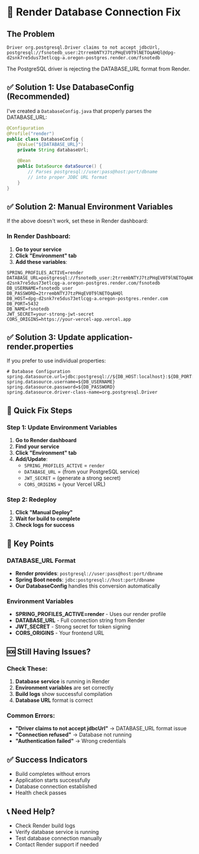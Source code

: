 # 🚨 Render Database Connection Fix

## The Problem
```
Driver org.postgresql.Driver claims to not accept jdbcUrl, postgresql://fsnotedb_user:2trrembNTYJ7tzPHqEV0T9lNETOqAHQl@dpg-d2snk7re5dus73etlcqg-a.oregon-postgres.render.com/fsnotedb
```

The PostgreSQL driver is rejecting the DATABASE_URL format from Render.

## ✅ Solution 1: Use DatabaseConfig (Recommended)

I've created a `DatabaseConfig.java` that properly parses the DATABASE_URL:

```java
@Configuration
@Profile("render")
public class DatabaseConfig {
    @Value("${DATABASE_URL}")
    private String databaseUrl;

    @Bean
    public DataSource dataSource() {
        // Parses postgresql://user:pass@host:port/dbname
        // into proper JDBC URL format
    }
}
```

## ✅ Solution 2: Manual Environment Variables

If the above doesn't work, set these in Render dashboard:

### In Render Dashboard:
1. **Go to your service**
2. **Click "Environment" tab**
3. **Add these variables**:

```
SPRING_PROFILES_ACTIVE=render
DATABASE_URL=postgresql://fsnotedb_user:2trrembNTYJ7tzPHqEV0T9lNETOqAHQl@dpg-d2snk7re5dus73etlcqg-a.oregon-postgres.render.com/fsnotedb
DB_USERNAME=fsnotedb_user
DB_PASSWORD=2trrembNTYJ7tzPHqEV0T9lNETOqAHQl
DB_HOST=dpg-d2snk7re5dus73etlcqg-a.oregon-postgres.render.com
DB_PORT=5432
DB_NAME=fsnotedb
JWT_SECRET=your-strong-jwt-secret
CORS_ORIGINS=https://your-vercel-app.vercel.app
```

## ✅ Solution 3: Update application-render.properties

If you prefer to use individual properties:

```properties
# Database Configuration
spring.datasource.url=jdbc:postgresql://${DB_HOST:localhost}:${DB_PORT:5432}/${DB_NAME:fsnotedb}
spring.datasource.username=${DB_USERNAME}
spring.datasource.password=${DB_PASSWORD}
spring.datasource.driver-class-name=org.postgresql.Driver
```

## 🔧 Quick Fix Steps

### Step 1: Update Environment Variables
1. **Go to Render dashboard**
2. **Find your service**
3. **Click "Environment" tab**
4. **Add/Update**:
   - `SPRING_PROFILES_ACTIVE` = `render`
   - `DATABASE_URL` = (from your PostgreSQL service)
   - `JWT_SECRET` = (generate a strong secret)
   - `CORS_ORIGINS` = (your Vercel URL)

### Step 2: Redeploy
1. **Click "Manual Deploy"**
2. **Wait for build to complete**
3. **Check logs for success**

## 🎯 Key Points

### DATABASE_URL Format
- **Render provides**: `postgresql://user:pass@host:port/dbname`
- **Spring Boot needs**: `jdbc:postgresql://host:port/dbname`
- **Our DatabaseConfig** handles this conversion automatically

### Environment Variables
- **SPRING_PROFILES_ACTIVE=render** - Uses our render profile
- **DATABASE_URL** - Full connection string from Render
- **JWT_SECRET** - Strong secret for token signing
- **CORS_ORIGINS** - Your frontend URL

## 🆘 Still Having Issues?

### Check These:
1. **Database service** is running in Render
2. **Environment variables** are set correctly
3. **Build logs** show successful compilation
4. **Database URL** format is correct

### Common Errors:
- **"Driver claims to not accept jdbcUrl"** → DATABASE_URL format issue
- **"Connection refused"** → Database not running
- **"Authentication failed"** → Wrong credentials

## ✅ Success Indicators
- Build completes without errors
- Application starts successfully
- Database connection established
- Health check passes

## 📞 Need Help?
- Check Render build logs
- Verify database service is running
- Test database connection manually
- Contact Render support if needed
